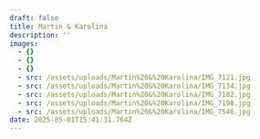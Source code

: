 ```yaml
---
draft: false
title: Martin & Karolina
description: ''
images:
  - {}
  - {}
  - {}
  - src: /assets/uploads/Martin%20&%20Karolina/IMG_7121.jpg
  - src: /assets/uploads/Martin%20&%20Karolina/IMG_7134.jpg
  - src: /assets/uploads/Martin%20&%20Karolina/IMG_7182.jpg
  - src: /assets/uploads/Martin%20&%20Karolina/IMG_7198.jpg
  - src: /assets/uploads/Martin%20&%20Karolina/IMG_7546.jpg
date: 2025-05-01T15:41:31.764Z
---
```


